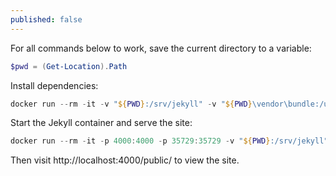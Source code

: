 ```yaml
---
published: false
---
```


For all commands below to work, save the current directory to a variable:
```ps1
$pwd = (Get-Location).Path
```

Install dependencies:
```ps1
docker run --rm -it -v "${PWD}:/srv/jekyll" -v "${PWD}\vendor\bundle:/usr/local/bundle" jekyll/jekyll:4 bundle install
```

Start the Jekyll container and serve the site:
```ps1
docker run --rm -it -p 4000:4000 -p 35729:35729 -v "${PWD}:/srv/jekyll" -v "${PWD}\vendor\bundle:/usr/local/bundle" jekyll/jekyll:4 sh -lc "git config --global --add safe.directory /srv/jekyll; jekyll serve --host 0.0.0.0 --livereload --force_polling"
```

Then visit http://localhost:4000/public/ to view the site.